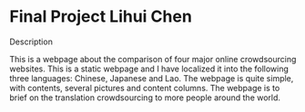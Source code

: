 # Final Project Lihui Chen
Description

This is a webpage about the comparison of four major online crowdsourcing websites. This is a static webpage and I have localized it into the following three languages: Chinese, Japanese and Lao. The webpage is quite simple, with contents, several pictures and content columns. The webpage is to brief on the translation crowdsourcing to more people around the world.


